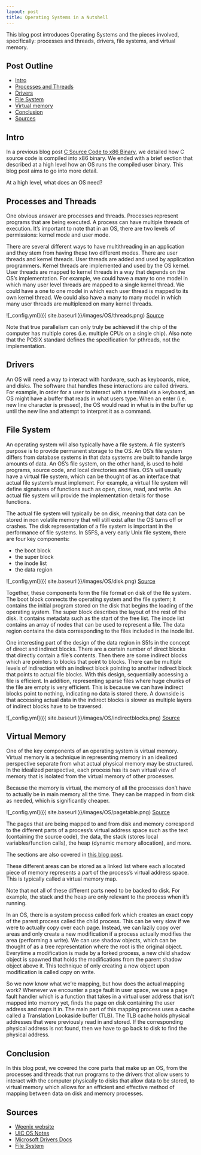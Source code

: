 ```yaml
---
layout: post
title: Operating Systems in a Nutshell
---
```


This blog post introduces Operating Systems and the pieces involved, specifically: processes and threads, drivers, file systems, and virtual memory. 

## Post Outline
- [Intro](#intro)
- [Processes and Threads](#processes-and-threads)
- [Drivers](#drivers)
- [File System](#file-system)
- [Virtual memory](#virtual-memory)
- [Conclusion](#conclusion)
- [Sources](#sources)

## Intro
In a previous blog post [C Source Code to x86 Binary](https://andrew128.github.io/x86-binary/), we detailed how C source code is compiled into x86 binary. 
We ended with a brief section that described at a high level how an OS runs the compiled user binary. 
This blog post aims to go into more detail.

At a high level, what does an OS need?

## Processes and Threads
One obvious answer are processes and threads. 
Processes represent programs that are being executed. 
A process can have multiple threads of execution. 
It’s important to note that in an OS, there are two levels of permissions: kernel mode and user mode. 

There are several different ways to have multithreading in an application and they stem from having these two different modes. 
There are user threads and kernel threads. 
User threads are added and used by application programmers. 
Kernel threads are implemented and used by the OS kernel. 
User threads are mapped to kernel threads in a way that depends on the OS’s implementation. 
For example, we could have a many to one model in which many user level threads are mapped to a single kernel thread. 
We could have a one to one model in which each user thread is mapped to its own kernel thread. 
We could also have a many to many model in which many user threads are multiplexed on many kernel threads.

![_config.yml]({{ site.baseurl }}/images/OS/threads.png)
[Source](https://www.cs.uic.edu/~jbell/CourseNotes/OperatingSystems/4_Threads.html#:~:text=The%20many%2Dto%2Dmany%20model,not%20block%20the%20entire%20process.)

Note that true parallelism can only truly be achieved if the chip of the computer has multiple cores (i.e. multiple CPUs on a single chip). 
Also note that the POSIX standard defines the specification for pthreads, not the implementation. 

## Drivers
An OS will need a way to interact with hardware, such as keyboards, mice, and disks. 
The software that handles these interactions are called drivers.
For example, in order for a user to interact with a terminal via a keyboard, an OS might have a buffer that reads in what users type.
When an enter (i.e. new line character is pressed), the OS would read in what is in the buffer up until the new line and attempt to interpret it as a command. 

## File System
An operating system will also typically have a file system. 
A file system’s purpose is to provide permanent storage to the OS. 
An OS’s file system differs from database systems in that data systems are built to handle large amounts of data. 
An OS’s file system, on the other hand, is used to hold programs, source code, and local directories and files. 
OS’s will usually have a virtual file system, which can be thought of as an interface that actual file system’s must implement. 
For example, a virtual file system will define signatures of functions such as open, close, read, and write. 
An actual file system will provide the implementation details for those functions. 

The actual file system will typically be on disk, meaning that data can be stored in non volatile memory that will still exist after the OS turns off or crashes. 
The disk representation of a file system is important in the performance of file systems. 
In S5FS, a very early Unix file system, there are four key components: 

- the boot block
- the super block
- the inode list
- the data region

![_config.yml]({{ site.baseurl }}/images/OS/disk.png)
[Source](#https://www.amazon.com/Operating-Systems-Depth-Design-Programming/dp/0471687235)

Together, these components form the file format on disk of the file system. 
The boot block connects the operating system and the file system; it contains the initial program stored on the disk that begins the loading of the operating system. 
The super block describes the layout of the rest of the disk. 
It contains metadata such as the start of the free list. 
The inode list contains an array of nodes that can be used to represent a file. 
The data region contains the data corresponding to the files included in the inode list.

One interesting part of the design of the data region in S5fs in the concept of direct and indirect blocks. 
There are a certain number of direct blocks that directly contain a file’s contents. 
Then there are some indirect blocks which are pointers to blocks that point to blocks. 
There can be multiple levels of indirection with an indirect block pointing to another indirect block that points to actual file blocks. 
With this design, sequentially accessing a file is efficient. 
In addition, representing sparse files where huge chunks of the file are empty is very efficient. 
This is because we can have indirect blocks point to nothing, indicating no data is stored there. 
A downside is that accessing actual data in the indirect blocks is slower as multiple layers of indirect blocks have to be traversed.

![_config.yml]({{ site.baseurl }}/images/OS/indirectblocks.png)
[Source](#https://www.amazon.com/Operating-Systems-Depth-Design-Programming/dp/0471687235)

## Virtual Memory

One of the key components of an operating system is virtual memory. 
Virtual memory is a technique in representing memory in an idealized perspective separate from what actual physical memory may be structured. 
In the idealized perspective, each process has its own virtual view of memory that is isolated from the virtual memory of other processes. 

Because the memory is virtual, the memory of all the processes don’t have to actually be in main memory all the time. 
They can be mapped in from disk as needed, which is significantly cheaper. 

![_config.yml]({{ site.baseurl }}/images/OS/pagetable.png)
[Source](https://en.wikipedia.org/wiki/Page_table)

The pages that are being mapped to and from disk and memory correspond to the different parts of a process’s virtual address space such as the text (containing the source code), the data, the stack (stores local variables/function calls), the heap (dynamic memory allocation), and more.

The sections are also covered in [this blog post](https://andrew128.github.io/x86-binary/#executable-format).

These different areas can be stored as a linked list where each allocated piece of memory represents a part of the process’s virtual address space. 
This is typically called a virtual memory map.

Note that not all of these different parts need to be backed to disk. 
For example, the stack and the heap are only relevant to the process when it’s running.

In an OS, there is a system process called fork which creates an exact copy of the parent process called the child process. 
This can be very slow if we were to actually copy over each page. 
Instead, we can lazily copy over areas and only create a new modification if a process actually modifies the area (performing a write). 
We can use shadow objects, which can be thought of as a tree representation where the root is the original object. 
Everytime a modification is made by a forked process, a new child shadow object is spawned that holds the modifications from the parent shadow object above it. 
This technique of only creating a new object upon modification is called copy on write. 

So we now know what we’re mapping, but how does the actual mapping work? 
Whenever we encounter a page fault in user space, we use a page fault handler which is a function that takes in a virtual user address that isn’t mapped into memory yet, finds the page on disk containing the user address and maps it in. 
The main part of this mapping process uses a cache called a Translation Lookaside buffer (TLB). 
The TLB cache holds physical addresses that were previously read in and stored. 
If the corresponding physical address is not found, then we have to go back to disk to find the physical address. 

## Conclusion
In this blog post, we covered the core parts that make up an OS, from the processes and threads that run programs to the drivers that allow users to interact with the computer physically to disks that allow data to be stored, to virtual memory which allows for an efficient and effective method of mapping between data on disk and memory processes.

## Sources
- [Weenix website](https://github.com/brown-cs1690/handout/wiki/Virtual-Memory)
- [UIC OS Notes](https://www.cs.uic.edu/~jbell/CourseNotes/OperatingSystems/4_Threads.html#:~:text=The%20many%2Dto%2Dmany%20model,not%20block%20the%20entire%20process.)
- [Microsoft Drivers Docs](https://docs.microsoft.com/en-us/windows-hardware/drivers/gettingstarted/what-is-a-driver-)
- [File System](https://en.wikipedia.org/wiki/File_system)
